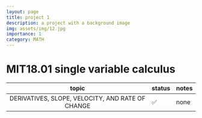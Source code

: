```yaml
---
layout: page
title: project 1
description: a project with a background image
img: assets/img/12.jpg
importance: 1
category: MATH
---
```


# MIT18.01 single variable calculus

| topic | status | notes |
| :-----: | :----- | :-------|
| DERIVATIVES, SLOPE, VELOCITY, AND RATE OF CHANGE | ✅ | none | 
